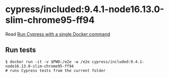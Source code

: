 <!--
WARNING: this file was autogenerated by generate-included-image.js using

    npm run add:included -- 9.4.1 cypress/browsers:node16.13.0-slim-chrome95-ff94
-->

# cypress/included:9.4.1-node16.13.0-slim-chrome95-ff94

Read [Run Cypress with a single Docker command][blog post url]

## Run tests

```shell
$ docker run -it -v $PWD:/e2e -w /e2e cypress/included:9.4.1-node16.13.0-slim-chrome95-ff94
# runs Cypress tests from the current folder
```

[blog post url]: https://www.cypress.io/blog/2019/05/02/run-cypress-with-a-single-docker-command/
